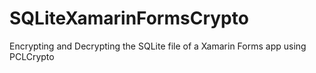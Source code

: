 # SQLiteXamarinFormsCrypto
Encrypting and Decrypting the SQLite file of a Xamarin Forms app using PCLCrypto
